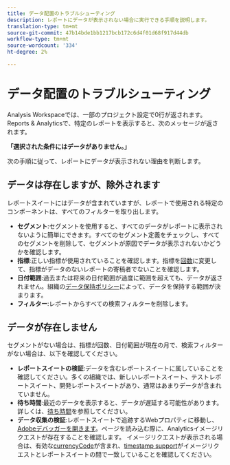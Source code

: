 ```yaml
---
title: データ配置のトラブルシューティング
description: レポートにデータが表示されない場合に実行できる手順を説明します。
translation-type: tm+mt
source-git-commit: 47b14bde1bb1217bcb172c6d4f01d68f917d44db
workflow-type: tm+mt
source-wordcount: '334'
ht-degree: 2%

---
```



# データ配置のトラブルシューティング

Analysis Workspaceでは、一部のプロジェクト設定で0行が返されます。 Reports &amp; Analyticsで、特定のレポートを表示すると、次のメッセージが返されます。

**「選択された条件にはデータがありません。」**

次の手順に従って、レポートにデータが表示されない理由を判断します。

## データは存在しますが、除外されます

レポートスイートにはデータが含まれていますが、レポートで使用される特定のコンポーネントは、すべてのフィルターを取り出します。

* **セグメント**:セグメントを使用すると、すべてのデータがレポートに表示されないように簡単にできます。すべてのセグメント定義をチェックし、すべてのセグメントを削除して、セグメントが原因でデータが表示されないかどうかを確認します。
* **指標**:正しい指標が使用されていることを確認します。指標を[回数](/help/components/metrics/occurrences.md)に変更して、指標がデータのないレポートの寄稿者でないことを確認します。
* **日付範囲**:過去または将来の日付範囲が過度に範囲を超えても、データが返されません。組織の[データ保持ポリシー](data-retention.md)によって、データを保持する範囲が決まります。
* **フィルター**:レポートからすべての検索フィルターを削除します。

## データが存在しません

セグメントがない場合は、指標が回数、日付範囲が現在の月で、検索フィルターがない場合は、以下を確認してください。

* **レポートスイートの検証**:データを含むレポートスイートに属していることを確認してください。多くの組織では、新しいレポートスイート、テストレポートスイート、開発レポートスイートがあり、通常はあまりデータが含まれていません。
* **待ち時間**:最近のデータを表示すると、データが遅延する可能性があります。詳しくは、[待ち時間](latency.md)を参照してください。
* **データ収集の検証**:レポートスイートで追跡するWebプロパティに移動し、 [Adobeデバッガーを開きます](https://experienceleague.adobe.com/docs/debugger/using/experience-cloud-debugger.html?lang=ja-JP)。ページを読み込む際に、Analyticsイメージリクエストが存在することを確認します。 イメージリクエストが表示される場合は、有効な[currencyCode](/help/implement/vars/config-vars/currencycode.md)が含まれ、[timestamp support](/help/implement/vars/page-vars/timestamp.md)がイメージリクエストとレポートスイートの間で一致していることを確認してください。
